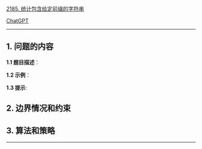 [2185. 统计包含给定前缀的字符串](https://leetcode.cn/problems/counting-words-with-a-given-prefix)

[ChatGPT](chat.openai.com)

---

## 1. 问题的内容
**1.1 题目描述**：

**1.2 示例**：

**1.3 提示**:

## 2. 边界情况和约束


## 3. 算法和策略

---

